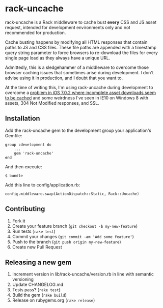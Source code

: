 # rack-uncache

rack-uncache is a Rack middleware to cache bust **every** CSS and JS asset request, intended for development environments
only and not recommended for production.

Cache busting happens by modifying all HTML responses that contain paths to JS and CSS files. These file paths are appended
with a timestamp query string parameter to force browsers to re-download the files for every single page load as they always have a unique URL.

Admittedly, this is a sledgehammer of a middleware to overcome those browser caching issues that sometimes arise during development. I don't advise
using it in production, and I doubt that you want to.

At the time of writing this, I'm using rack-uncache during development to overcome a [problem in iOS 7.0.2 where incomplete asset downloads seem to be cached](http://tech.vg.no/2013/10/02/ios7-bug-shows-white-page-when-getting-304-not-modified-from-server/)
and some weirdness I've seen in IE10 on Windows 8 with assets, 304 Not Modified responses, and SSL.


## Installation

Add the rack-uncache gem to the development group your application's Gemfile:

    group :development do
        ...
        gem 'rack-uncache'
    end

And then execute:

    $ bundle

Add this line to config/application.rb:

    config.middleware.swap(ActionDispatch::Static, Rack::Uncache)

## Contributing

1. Fork it
2. Create your feature branch (`git checkout -b my-new-feature`)
3. Run tests (`rake test`)
3. Commit your changes (`git commit -am 'Add some feature'`)
4. Push to the branch (`git push origin my-new-feature`)
5. Create new Pull Request

## Releasing a new gem

1. Increment version in lib/rack-uncache/version.rb in line with semantic versioning
2. Update CHANGELOG.md
3. Tests pass? (`rake test`)
4. Build the gem (`rake build`)
5. Release on rubygems.org (`rake release`)

